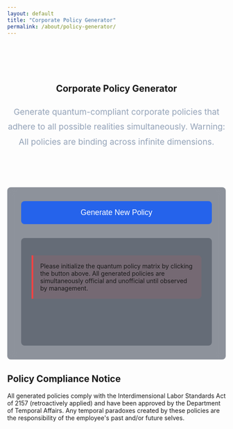 ```yaml
---
layout: default
title: "Corporate Policy Generator"
permalink: /about/policy-generator/
---
```


<style>
.about-header {
  text-align: center;
  padding: 4rem 0 2rem;
}

.about-intro {
  max-width: 800px;
  margin: 1.5rem auto;
  color: #94a3b8;
  font-size: 1.2rem;
  line-height: 1.8;
}

.policy-container {
  max-width: 800px;
  margin: 2rem auto;
}

.policy-card {
  background: rgba(30, 41, 59, 0.5);
  padding: 2rem;
  border-radius: 0.5rem;
  backdrop-filter: blur(10px);
  margin-bottom: 2rem;
}

.policy-button {
  display: block;
  width: 100%;
  padding: 1rem;
  background: #2563eb;
  color: white;
  border: none;
  border-radius: 0.5rem;
  font-size: 1.1rem;
  cursor: pointer;
  transition: all 0.3s ease;
  margin-bottom: 2rem;
}

.policy-button:hover {
  background: #1d4ed8;
  transform: translateY(-2px);
}

.policy-output {
  background: rgba(15, 23, 42, 0.3);
  padding: 1.5rem;
  border-radius: 0.5rem;
  margin-top: 1rem;
  min-height: 200px;
}

.policy-title {
  color: #60a5fa;
  font-size: 1.3rem;
  margin-bottom: 1rem;
  font-weight: bold;
}

.policy-section {
  margin-bottom: 1.5rem;
}

.policy-section h3 {
  color: #60a5fa;
  font-size: 1.1rem;
  margin-bottom: 0.5rem;
}

.quantum-warning {
  background: rgba(239, 68, 68, 0.1);
  border-left: 4px solid #ef4444;
  padding: 1rem;
  margin: 1rem 0;
  border-radius: 0 0.5rem 0.5rem 0;
}

@media (max-width: 768px) {
  .policy-card {
    padding: 1rem;
  }
}
</style>

<div class="background-container">
    <div class="background-overlay"></div>
</div>

<section class="about-header">
    <h1>Corporate Policy Generator</h1>
    <p class="about-intro">Generate quantum-compliant corporate policies that adhere to all possible realities simultaneously. Warning: All policies are binding across infinite dimensions.</p>
</section>

<div class="policy-container">
    <div class="policy-card">
        <button class="policy-button" onclick="generatePolicy()">Generate New Policy</button>
        <div id="policy-output" class="policy-output">
            <div class="quantum-warning">
                Please initialize the quantum policy matrix by clicking the button above. All generated policies are simultaneously official and unofficial until observed by management.
            </div>
        </div>
    </div>
</div>

<script>
const subjects = [
    "Time Travel During Work Hours",
    "Quantum Coffee Break Protocol",
    "Interdimensional Meeting Etiquette",
    "Alternative Timeline Expense Reports",
    "Parallel Universe Dress Code",
    "Multiversal Email Signature Requirements",
    "Schrödinger's PTO Policy",
    "Non-Euclidean Workspace Guidelines",
    "Quantum Entangled Device Usage",
    "Temporal Paradox Prevention"
];

const rules = [
    "must be approved by your supervisor in at least three parallel universes",
    "requires filing Form QX-42 across all possible timelines",
    "is strictly prohibited unless you exist in a quantum superposition",
    "must maintain causality compliance at all times",
    "should avoid creating temporal paradoxes during meetings",
    "needs to be documented in the interdimensional employee handbook",
    "must not violate the laws of physics (suggestions optional)",
    "requires quantum encryption and temporal backup",
    "should be coordinated with your alternate selves",
    "must maintain timeline consistency within 3 sigma"
];

const consequences = [
    "may result in temporal displacement of your coffee break privileges",
    "could cause a reality fork requiring extensive paperwork",
    "risks quantum decoherence of your employee benefits",
    "may trigger an audit by the Department of Temporal Affairs",
    "could lead to mandatory quantum sensitivity training",
    "might collapse your wave function of employment",
    "risks creation of an evil alternate universe twin",
    "may cause unstable probability fluctuations in the break room",
    "could result in merged timelines with accounting",
    "might require recalibration of your quantum employee ID"
];

const exceptions = [
    "during scheduled maintenance of the space-time continuum",
    "when Mercury is in retrograde across multiple dimensions",
    "if approved by a quantum-certified manager",
    "during interdimensional fire drills",
    "when the office exists in a superposition of locations",
    "if you've filed the appropriate paradox prevention paperwork",
    "during designated reality maintenance windows",
    "when parallel universe syncing is in progress",
    "if you have a note from your quantum physician",
    "during corporate-approved timeline branches"
];

function generatePolicy() {
    const subject = subjects[Math.floor(Math.random() * subjects.length)];
    const rule = rules[Math.floor(Math.random() * rules.length)];
    const consequence = consequences[Math.floor(Math.random() * consequences.length)];
    const exception = exceptions[Math.floor(Math.random() * exceptions.length)];

    const policy = `
        <div class="policy-title">Policy Regarding: ${subject}</div>

        <div class="policy-section">
            <h3>Official Policy Statement:</h3>
            <p>All employees should be aware that ${subject.toLowerCase()} ${rule}.</p>
        </div>

        <div class="policy-section">
            <h3>Consequences of Non-Compliance:</h3>
            <p>Violation of this policy ${consequence}.</p>
        </div>

        <div class="policy-section">
            <h3>Exceptions:</h3>
            <p>This policy may be waived ${exception}.</p>
        </div>

        <div class="quantum-warning">
            Notice: This policy exists in a quantum superposition of enforcement until observed by HR.
        </div>
    `;

    document.getElementById('policy-output').innerHTML = policy;
}
</script>

<section class="about-card" style="margin-top: 2rem;">
    <h2>Policy Compliance Notice</h2>
    <p style="margin-top: 1rem;">All generated policies comply with the Interdimensional Labor Standards Act of 2157 (retroactively applied) and have been approved by the Department of Temporal Affairs. Any temporal paradoxes created by these policies are the responsibility of the employee's past and/or future selves.</p>
</section>

<div id="quantum-field" class="quantum-field"></div>
